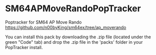 # SM64APMoveRandoPopTracker

Poptracker for SM64 AP Move Rando https://github.com/n00byKing/sm64ex/tree/ap_moverando

You can install this pack by downloading the .zip file (located under the green "Code" tab) and drop the .zip file in the 'packs' folder in your PopTracker install.
